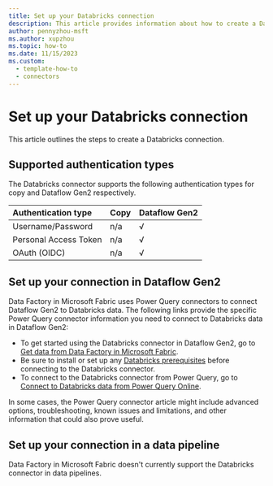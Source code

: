 ```yaml
---
title: Set up your Databricks connection
description: This article provides information about how to create a Databricks connection in Microsoft Fabric.
author: pennyzhou-msft
ms.author: xupzhou
ms.topic: how-to
ms.date: 11/15/2023
ms.custom:
  - template-how-to
  - connectors
---
```


# Set up your Databricks connection

This article outlines the steps to create a Databricks connection.


## Supported authentication types

The Databricks connector supports the following authentication types for copy and Dataflow Gen2 respectively.  

|Authentication type |Copy |Dataflow Gen2 |
|:---|:---|:---|
|Username/Password| n/a | √ |
|Personal Access Token| n/a | √ |
|OAuth (OIDC)| n/a | √ |

## Set up your connection in Dataflow Gen2

Data Factory in Microsoft Fabric uses Power Query connectors to connect Dataflow Gen2 to Databricks data. The following links provide the specific Power Query connector information you need to connect to Databricks data in Dataflow Gen2:

- To get started using the Databricks connector in Dataflow Gen2, go to [Get data from Data Factory in Microsoft Fabric](/power-query/where-to-get-data#get-data-from-data-factory-in-microsoft-fabric-preview).
- Be sure to install or set up any [Databricks prerequisites](/power-query/connectors/databricks#prerequisites) before connecting to the Databricks connector.
- To connect to the Databricks connector from Power Query, go to [Connect to Databricks data from Power Query Online](/power-query/connectors/databricks#connect-to-databricks-data-from-power-query-online).

In some cases, the Power Query connector article might include advanced options, troubleshooting, known issues and limitations, and other information that could also prove useful.

## Set up your connection in a data pipeline

Data Factory in Microsoft Fabric doesn't currently support the Databricks connector in data pipelines.
